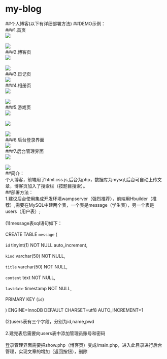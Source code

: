 # my-blog
##个人博客(以下有详细部署方法)
##DEMO示例：</br>
###1.首页
<br>![](https://github.com/6688jingtian/my-blog/raw/master/img/one.png)</br>
<br>![](https://github.com/6688jingtian/my-blog/raw/master/img/two.png)</br>
###2.博客页
<br>![](https://github.com/6688jingtian/my-blog/raw/master/img/three.png)</br>
<br>![](https://github.com/6688jingtian/my-blog/raw/master/img/four.png)</br>
###3.日记页
<br>![](https://github.com/6688jingtian/my-blog/raw/master/img/five.png)</br>
###4.相册页
<br>![](https://github.com/6688jingtian/my-blog/raw/master/img/six.png)</br>
<br>![](https://github.com/6688jingtian/my-blog/raw/master/img/seven.png)</br>
###5.游戏页
<br>![](https://github.com/6688jingtian/my-blog/raw/master/img/eight.png)</br>
<br>![](https://github.com/6688jingtian/my-blog/raw/master/img/nine.png)</br>
<br>![](https://github.com/6688jingtian/my-blog/raw/master/img/ten.png)</br>
###6.后台登录界面
<br>![](https://github.com/6688jingtian/my-blog/raw/master/img/eleven.png)</br>
###7.后台管理界面
<br>![](https://github.com/6688jingtian/my-blog/raw/master/img/twelve.png)</br>
<br>![](https://github.com/6688jingtian/my-blog/raw/master/img/thirteen.png)</br>
##简介：
<br>个人博客，前端用了html.css.js,后台为php，数据库为mysql,后台可自动上传文章，博客页加入了搜索栏（按题目搜索）。</br>
##部署方法：
<br>1.建议后台使用集成开发环境wampserver（强烈推荐），前端用Hbuilder（推荐）,需要在MySQL中建两个表，一个表是message（学生表），另一个表是users（用户表）;</br>
<br>(1)message表sql语句如下：</br>
<br>CREATE TABLE `message` (</br>
 <br>`id` tinyint(1) NOT NULL auto_increment,</br>
 <br>`kind` varchar(50) NOT NULL,</br>
 <br>`title` varchar(50) NOT NULL,</br>
 <br>`content` text NOT NULL,</br>
 <br>`lastdate` timestamp NOT NULL,</br>
 <br>PRIMARY KEY (`id`)</br>
<br>) ENGINE=InnoDB DEFAULT CHARSET=utf8 AUTO_INCREMENT=1 </br>
<br>(2)users表有三个字段，分别为id,name,pwd</br>
<br>2.建完表后需要向users表中添加管理员账号和密码</br>
<br>登录管理界面需要把show.php（博客页）变成/main.php，进入此目录进行后台管理，实现文章的增加（返回按钮），删除</br>
